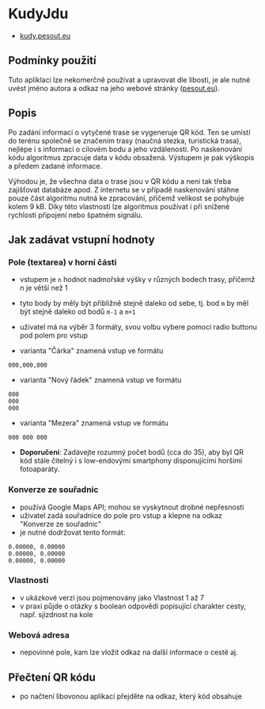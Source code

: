 # KudyJdu

- [kudy.pesout.eu](http://kudy.pesout.eu)

## Podmínky použití

Tuto apliklaci lze nekomerčně používat a upravovat dle libosti, je ale nutné uvést jméno autora a odkaz na jeho webové stránky ([pesout.eu](http://pesout.eu)).

## Popis

Po zadání informací o vytyčené trase se vygeneruje QR kód. Ten se umístí do terénu společně se značením trasy (naučná stezka, turistická trasa), nejlépe i s informací o cílovém bodu a jeho vzdálenosti. Po naskenování kódu algoritmus zpracuje data v kódu obsažená. Výstupem je pak výškopis a předem zadané informace.

Výhodou je, že všechna data o trase jsou v QR kódu a není tak třeba zajišťovat databáze apod. Z internetu se v případě naskenování stáhne pouze část algoritmu nutná ke zpracování, přičemž velikost se pohybuje kolem 9 kB. Díky této vlastnosti lze algoritmus používat i při snížené rychlosti připojení nebo špatném signálu.

## Jak zadávat vstupní hodnoty

### Pole (textarea) v horní části
- vstupem je `n` hodnot nadmořské výšky v různých bodech trasy, přičemž n je větší než 1
- tyto body by měly být přibližně stejně daleko od sebe, tj. bod `m` by měl být stejně daleko od bodů `m-1` a `m+1`
- uživatel má na výběr 3 formáty, svou volbu vybere pomocí radio buttonu pod polem pro vstup



- varianta "Čárka" znamená vstup ve formátu
```
000,000,000
```


- varianta "Nový řádek" znamená vstup ve formátu
```
000
000
000
```


- varianta "Mezera" znamená vstup ve formátu
```
000 000 000
```


- **Doporučení**: Zadávejte rozumný počet bodů (cca do 35), aby byl QR kód stále čitelný i s low-endovými smartphony disponujícími horšími fotoaparáty.

### Konverze ze souřadnic
- používá Google Maps API; mohou se vyskytnout drobné nepřesnosti
- uživatel zadá souřadnice do pole pro vstup a klepne na odkaz "Konverze ze souřadnic"
- je nutné dodržovat tento formát:
```
0.00000, 0.00000
0.00000, 0.00000
0.00000, 0.00000
```

### Vlastnosti
- v ukázkové verzi jsou pojmenovány jako Vlastnost 1 až 7
- v praxi půjde o otázky s boolean odpovědí popisující charakter cesty, např. sjízdnost na kole

### Webová adresa
- nepovinné pole, kam lze vložit odkaz na další informace o cestě aj.

## Přečtení QR kódu
- po načtení libovonou aplikací přejděte na odkaz, který kód obsahuje
